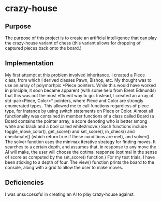 crazy-house
======

## Purpose
The purpose of this project is to create an artificial intelligence that can play the crazy-house variant of chess (this variant allows for dropping of captured pieces back onto the board.)

## Implementation
My first attempt at this problem involved inheritance. I created a Piece class, from which I derived classes Pawn, Bishop, etc. My thought was to use an array of polymorhpic \*Piece pointers. While this would have worked in principle, it soon became apparent (with some help from Brent Edmunds) that this was not the most efficent way to go. Instead, I created an array of std::pair<Piece, Color>\* pointers, where Piece and Color are strongly enumerated types. This allowed me to call functions regardless of piece type, for instance by using switch statements on Piece or Color. 
Almost all functionality was contained in member functions of a class called Board (a Board contains the pointer array, a score denoting who is better among white and black and a bool called white2move.) Such functions include toggle_move_color(), get_score() and set_score(), in_check() and checkmate() (which return true if these conditions are met), and solver().
The solver function uses the minimax iterative strategy for finding moves. It searches to a certain depth, and assumes that, in response to any move the AI will make, the user will choose the optimal response (optimal in the sense of score as computed by the set_score() function.) For my test trials, I have been sticking to a depth of four. 
The view() function prints the board to the console, along with a grid to allow the user to make moves.

## Deficiencies
I was unsuccessful in creating an AI to play crazy-house against.
